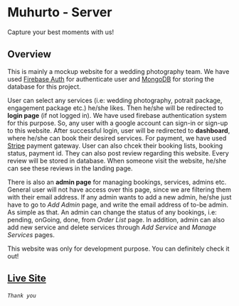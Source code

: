 # Muhurto - Server

Capture your best moments with us!

## Overview
This is mainly a mockup website for a wedding photography team. We have used [Firebase Auth](https://firebase.google.com/docs/auth) for authenticate user and [MongoDB](https://www.mongodb.com/) for storing the database for this project.

User can select any services (i.e: wedding photography, potrait package, engagement package etc.) he/she likes. Then he/she will be redirected to **login page** (if not logged in). We have used firebase authentication system for this purpose. So, any user with a google account can sign-in or sign-up to this website. 
After successful login, user will be redirected to **dashboard**, where he/she can book their desired services. For payment, we have used [Stripe](https://stripe.com/) payment gateway. User can also chcek their booking lists, booking status, payment id. They can also post review regarding this website. Every review will be stored in database. When someone visit the website, he/she can see these reviews in the landing page.

There is also an **admin page** for managing bookings, services, admins etc. General user will not have access over this page, since we are filtering them with their email address. If any admin wants to add a new admin, he/she just have to go to *Add Admin* page, and write the email address of to-be admin. As simple as that. An admin can change the status of any bookings, i.e: pending, onGoing, done, from *Order List* page. In addition, admin can also add new service and delete services through *Add Service* and *Manage Services* pages.

This website was only for development purpose. You can definitely check it out!


## [Live Site](https://muhurto-photography.firebaseapp.com/)

###### `Thank you`

